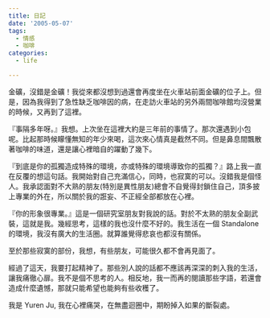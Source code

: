 ```yaml
---
title: 日記
date: '2005-05-07'
tags:
  - 情感
  - 咖啡
categories:
  - life

---
```

金礦，沒錯是金礦！我從來都沒想到過還會再度坐在火車站前面金礦的位子上。但是，因為我得到了急性缺乏咖啡因的病，在走訪火車站的另外兩間咖啡館均沒營業的時候，又再到了這裡。  
  
『事隔多年呀。』我想。上次坐在這裡大約是三年前的事情了。那次還遇到小包呢。比起那時候矇懂無知的年少來喝，這次來心情真是截然不同。但是鼻息間飄散著咖啡的味道，還是讓心裡暗自的躍動了幾下。  
  
『到底是你的孤獨造成特殊的環境，亦或特殊的環境導致你的孤獨？』路上我一直在反覆的想這句話。我開始對自己充滿信心，同時，也寂寞的可以。沒錯我是個怪人。我承認面對不大熟的朋友(特別是異性朋友)總會不自覺得封鎖住自己，頂多披上專業的外在，所以關於我的誑妄、不正經全部都放在心裡。  
  
『你的形象很專業。』這是一個研究室朋友對我說的話。對於不太熟的朋友全副武裝，這就是我。幾經思考，這樣的我也沒什麼不好的。我生活在一個 Standalone 的環境，我沒有廣大的生活圈。就算誰覺得悲哀也都沒有關係。  
  
至於那些寂寞的部份，我想，有些朋友，可能很久都不會再見面了。  
  
經過了這天，我要打起精神了。那些別人說的話都不應該再深深的刺入我的生活，讓我痛徹心扉。我不是個不思考的人。相反地，我一而再的閱讀那些字語，若還會造成什麼遺憾，那就只能希望也能夠有些收穫了。  
  
我是 Yuren Ju, 我在心裡痛哭，在無盡迴圈中，期盼掉入如果的斷裂處。